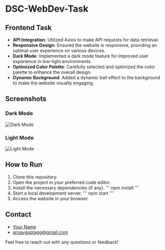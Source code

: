 # DSC-WebDev-Task

## Frontend Task

- **API Integration**: Utilized Axios to make API requests for data retrieval.
- **Responsive Design**: Ensured the website is responsive, providing an optimal user experience on various devices.
- **Dark Mode**: Implemented a dark mode feature for improved user experience in low-light environments.
- **Optimized Color Palette**: Carefully selected and optimized the color palette to enhance the overall design.
- **Dynamic Background**: Added a dynamic ball effect to the background to make the website visually engaging.

## Screenshots

### Dark Mode
![Dark Mode](https://github.com/arnavgupta00/DSC-WebDev-Task/assets/101815033/1750a6aa-408a-4ebe-a46d-86c4357d9ffd)

### Light Mode
![Light Mode](https://github.com/arnavgupta00/DSC-WebDev-Task/assets/101815033/8ef66f79-ebf0-49ba-acb9-cd8196eba911)

## How to Run

1. Clone this repository.
2. Open the project in your preferred code editor.
3. Install the necessary dependencies (if any).
   '''
   npm install
   '''
5. Start a local development server.
 '''
   npm start
   '''
7. Access the website in your browser.


## Contact

- [Your Name](https://github.com/arnavgupta00)
- arnavguptagg@gmail.com

Feel free to reach out with any questions or feedback!



